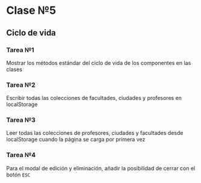 # Clase №5

## Ciclo de vida

### Tarea №1

Mostrar los métodos estándar del ciclo de vida de los componentes en las clases

### Tarea №2

Escribir todas las colecciones de facultades, ciudades y profesores en localStorage

### Tarea №3

Leer todas las colecciones de profesores, ciudades y facultades desde localStorage cuando la página se carga por primera vez

### Tarea №4

Para el modal de edición y eliminación, añadir la posibilidad de cerrar con el botón ```ESC```
